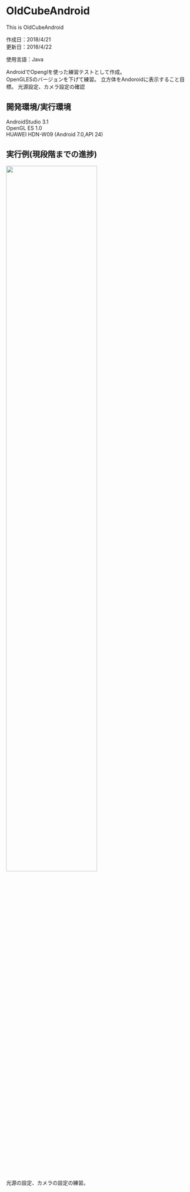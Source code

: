 # OldCubeAndroid
This is OldCubeAndroid

作成日：2018/4/21  
更新日：2018/4/22  

使用言語：Java

AndroidでOpenglを使った練習テストとして作成。  
OpenGLESのバージョンを下げて練習。
立方体をAndoroidに表示すること目標。 
光源設定、カメラ設定の確認


## 開発環境/実行環境
AndroidStudio 3.1  
OpenGL ES 1.0  
HUAWEI HDN-W09 (Android 7.0,API 24)

## 実行例(現段階までの進捗)

<img src ="https://user-images.githubusercontent.com/32414468/40269788-c9e89eb0-5bbd-11e8-87c7-962263c74468.png" width = 70% >

光源の設定、カメラの設定の練習。

